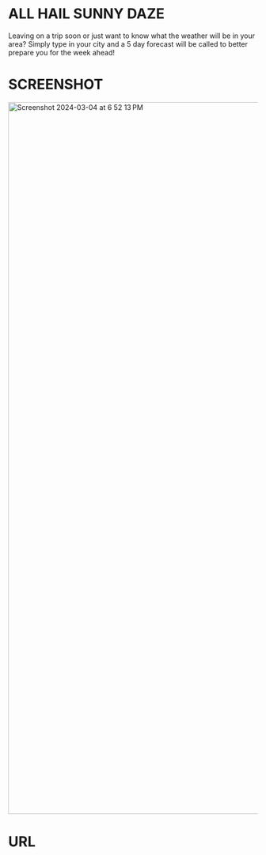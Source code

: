 # ALL HAIL SUNNY DAZE
Leaving on a trip soon or just want to know what the weather will be in your area? Simply type in your city and a 5 day forecast will be called to better prepare you for the week ahead!

# SCREENSHOT
<img width="1440" alt="Screenshot 2024-03-04 at 6 52 13 PM" src="https://github.com/kpaige-henderson/all-hail-sunny-daze/assets/147321738/6b649008-371f-4734-9fe3-cf6f87d837fa">

# URL
